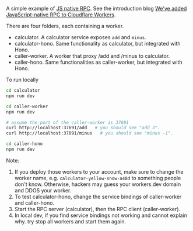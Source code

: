 
A simple example of [JS native RPC](https://developers.cloudflare.com/workers/runtime-apis/rpc/). 
See the introduction blog [We've added JavaScript-native RPC to Cloudflare Workers](https://blog.cloudflare.com/javascript-native-rpc/). 

There are four folders, each containing a worker. 
- calculator. A calculator service exposes `add` and `minus`. 
- calculator-hono. Same functionality as calculator, but integrated with Hono. 
- caller-worker. A worker that proxy /add and /minus to calculator.  
- caller-hono. Same functionalities as caller-worker, but integrated with Hono. 

To run locally
```sh
cd calculator
npm run dev

cd caller-worker
npm run dev

# assume the port of the caller-worker is 37691
curl http://localhost:37691/add   # you should see "add 3".
curl http://localhost:37691/minus   # you should see "minus -1".

cd caller-hono
npm run dev
```

Note:
1. If you deploy those workers to your account, make sure to change the worker name, e.g. 
   `calculator-yellow-snow-a48d` to something people don't know. Otherwise, hackers may 
	 guess your workers.dev domain and DDOS your worker.  
2. To test calculator-hono, change the service bindings of caller-worker and caller-hono.
3. Start the RPC server (calculator), then the RPC client (caller-worker).
4. In local dev, if you find service bindings not working and cannot explain why. try stop 
   all workers and start them again. 
